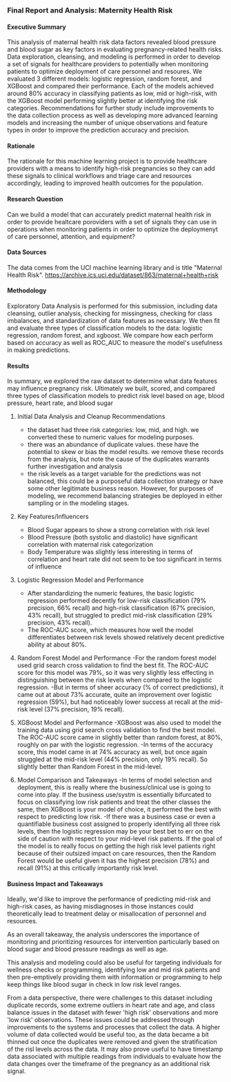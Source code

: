 ### Final Report and Analysis: Maternity Health Risk

#### Executive Summary
This analysis of maternal health risk data factors revealed blood pressure and blood sugar as key factors in evaluating pregnancy-related health risks.  Data exploration, cleansing, and  modeling is performed in order to develop a set of signals for healthcare providers to potentially when monitoring patients to optimize deployment of care personnel and resoures.  We evaluated 3 different models: logistic regression, random forest, and XGBoost and compared their performance. Each of the models achieved around 80% accuracy in classifying patients as low, mid or high-risk, with the XGBoost model performing slightly better at identifying the risk categories.  Recommendations for further study include improvements to the data collection process as well as developing more advanced learning models and increasing the number of unique observations and feature types in order to improve the prediction accuracy and precision.

#### Rationale
The rationale for this machine learning project is to provide healthcare providers with a means to identify high-risk pregnancies so they can add these signals to clinical workflows and triage care and resources accordingly, leading to improved health outcomes for the population.

#### Research Question
Can we build a model that can accurately predict maternal health risk in order to provide healtcare poroviders with a set of signals they can use in operations when monitoring patients in order to optimize the deploymenyt of care personnel, attention, and equipment?

#### Data Sources
The data comes from the UCI machine learning library and is title "Maternal Health Risk". https://archive.ics.uci.edu/dataset/863/maternal+health+risk

#### Methodology
Exploratory Data Analysis is performed for this submission, including data cleansing, outlier analysis, checking for missingness, checking for class imbalances, and standardization of data features as necessary.  We then fit and evaluate three types of classification models to the data: logistic regression, random forest, and xgboost.  We compare how each perform based on accuracy as well as ROC_AUC to measure the model's usefulness in making predictions.

#### Results
In summary, we explored the raw dataset to determine what data features may influence pregnancy risk.  Ultimately we built, scored, and compared three types of classification models to predict risk level based on age, blood pressure, heart rate, and blood sugar

1.  Initial Data Analysis and Cleanup Recommendations
    - the dataset had three risk categories:  low, mid, and high.  we converted these to numeric values for modeling purposes.
    - there was an abundance of duplicate values.  these have the potential to skew or bias the model results.  we remove these records from the analysis, but note the cause of the duplicates warrants further investigation and analysis
    - the risk levels as a target variable for the predictions was not balanced, this could be a purposeful data collection strategy or have some other legitimate business reason.  However, for purposes of modeling, we recommend balancing strategies be deployed in either sampling or in the modeling stages.
  
2.  Key Features/Influencers
    - Blood Sugar appears to show a strong correlation with risk level
    - Blood Pressure (both systolic and diastolic) have significant correlation with maternal risk categorization
    - Body Temperature was slightly less interesting in terms of correlation and heart rate did not seem to be too significant in terms of influence

3.  Logistic Regression Model and Performance
    - After standardizing the numeric features, the basic logistic regression performed decently for low-risk classification (79% precision, 66% recall) and high-risk classification (67% precision, 43% recall), but struggled to predict mid-risk classification (29% precision, 43% recall).
    - The ROC-AUC score, which measures how well the model differentiates between risk levels showed relatively decent predictive ability at about 80%.
  
4.  Random Forest Model and Performance
    -For the random forest model used grid search cross validation to find the best fit.  The ROC-AUC score for this model was 79%, so it was very slightly less effecting in distinguishing between the risk levels when compared to the logistic regression.
    -But in terms of sheer accuracy (% of correct predictions), it came out at about 73% accurate, quite an improvement over logistic regression (59%), but had noticeably lower success at recall at the mid-risk level (37% precision, 19% recall).

5.  XGBoost Model and Performance
    -XGBoost was also used to model the training data using grid search cross validation to find the best model.  The ROC-AUC score came in slightly better than random forest, at 80%, roughly on par with the logistic regression.
    -In terms of the accuracy score, this model came in at 74% accuracy as well, but once again struggled at the mid-risk level (44% precision, only 19% recall).  So slightly better than Random Forest in the mid-level.

7.  Model Comparison and Takeaways
    -In terms of model selection and deployment, this is really where the business/clinical use is going to come into play.  If the business use/systm is essentially bifurcated to focus on classifying low risk patients and treat the other classes the same, then XGBoost is your model of choice, it performed the best with respect to predicting low risk.
    -If there was a business case or even a quantifiable business cost assigned to properly identifying all three risk levels, then the logistic regression may be your best bet to err on the side of caution with respect to your mid-level risk patients. If the goal of the model is to really focus on getting the high risk level patients right because of their outsized impact on care resources, then the Random Forest would be useful given it has the highest precision (78%) and recall (91%) at this critically importantly risk level.


#### Business Impact and Takeaways
Ideally, we'd like to improve the performance of predicting mid-risk and high-risk cases, as having misdiagnoses in those instances could theoretically lead to treatment delay or misallocation of personnel and resources.

As an overall takeaway, the analysis underscores the importance of monitoring and prioritizing resources for intervention particularly based on blood sugar and blood pressure readings as well as age.

This analysis and modeling could also be useful for targeting individuals for wellness checks or programming, identifying low and mid risk patients and then pre-emptively providing them with information or programming to help keep things like blood sugar in check in low risk level ranges.

From a data perspective, there were challenges to this dataset including duplicate records, some extreme outliers in heart rate and age, and class balance issues in the dataset with fewer 'high risk' observations and more 'low risk' observations.  These issues could be addressed through improvements to the systems and processes that collect the data.  A higher volume of data collected would be useful too, as the data became a bit thinned out once the duplicates were removed and given the stratification of the risl levels across the data.  It may also prove useful to have timestamp data associated with multiple readings from individuals to evaluate how the data changes over the timeframe of the pregnancy as an additional risk signal.
